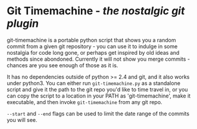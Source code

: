 # Git Timemachine - *the nostalgic git plugin*


git-timemachine is a portable python script that shows you a random commit from a given git repository - you can use it
to indulge in some nostalgia for code long gone, or perhaps get inspired by old ideas and methods since abondoned.
Currently it will not show you merge commits - chances are you see enough of those as it is.

It has no dependencies outside of python >= 2.4 and git, and it also works under python3.
You can either run `git-timemachine.py` as a standalone script and give it the path to the git repo you'd like to time travel in,
or you can copy the script to a location in your PATH as 'git-timemachine', make it executable, and then invoke `git-timemachine` from any git repo.

`--start` and `--end` flags can be used to limit the date range of the commits you will see.
